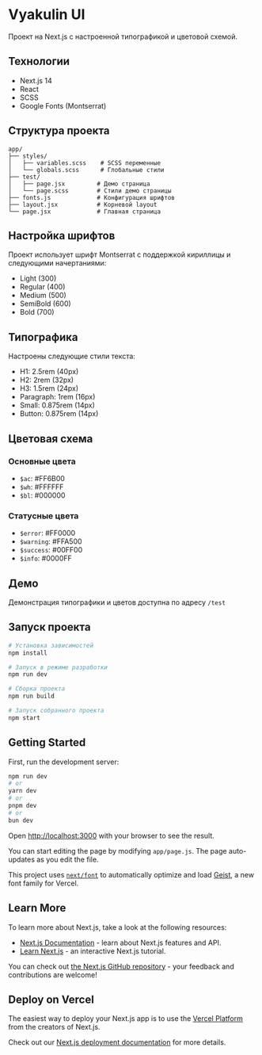 # Vyakulin UI

Проект на Next.js с настроенной типографикой и цветовой схемой.

## Технологии

- Next.js 14
- React
- SCSS
- Google Fonts (Montserrat)

## Структура проекта

```
app/
├── styles/
│   ├── variables.scss    # SCSS переменные
│   └── globals.scss      # Глобальные стили
├── test/
│   ├── page.jsx         # Демо страница
│   └── page.scss        # Стили демо страницы
├── fonts.js             # Конфигурация шрифтов
├── layout.jsx           # Корневой layout
└── page.jsx             # Главная страница
```

## Настройка шрифтов

Проект использует шрифт Montserrat с поддержкой кириллицы и следующими начертаниями:
- Light (300)
- Regular (400)
- Medium (500)
- SemiBold (600)
- Bold (700)

## Типографика

Настроены следующие стили текста:
- H1: 2.5rem (40px)
- H2: 2rem (32px)
- H3: 1.5rem (24px)
- Paragraph: 1rem (16px)
- Small: 0.875rem (14px)
- Button: 0.875rem (14px)

## Цветовая схема

### Основные цвета
- `$ac`: #FF6B00
- `$wh`: #FFFFFF
- `$bl`: #000000

### Статусные цвета
- `$error`: #FF0000
- `$warning`: #FFA500
- `$success`: #00FF00
- `$info`: #0000FF

## Демо

Демонстрация типографики и цветов доступна по адресу `/test`

## Запуск проекта

```bash
# Установка зависимостей
npm install

# Запуск в режиме разработки
npm run dev

# Сборка проекта
npm run build

# Запуск собранного проекта
npm start
```

## Getting Started

First, run the development server:

```bash
npm run dev
# or
yarn dev
# or
pnpm dev
# or
bun dev
```

Open [http://localhost:3000](http://localhost:3000) with your browser to see the result.

You can start editing the page by modifying `app/page.js`. The page auto-updates as you edit the file.

This project uses [`next/font`](https://nextjs.org/docs/app/building-your-application/optimizing/fonts) to automatically optimize and load [Geist](https://vercel.com/font), a new font family for Vercel.

## Learn More

To learn more about Next.js, take a look at the following resources:

- [Next.js Documentation](https://nextjs.org/docs) - learn about Next.js features and API.
- [Learn Next.js](https://nextjs.org/learn) - an interactive Next.js tutorial.

You can check out [the Next.js GitHub repository](https://github.com/vercel/next.js) - your feedback and contributions are welcome!

## Deploy on Vercel

The easiest way to deploy your Next.js app is to use the [Vercel Platform](https://vercel.com/new?utm_medium=default-template&filter=next.js&utm_source=create-next-app&utm_campaign=create-next-app-readme) from the creators of Next.js.

Check out our [Next.js deployment documentation](https://nextjs.org/docs/app/building-your-application/deploying) for more details.
